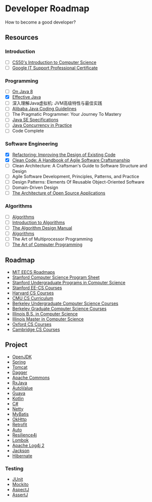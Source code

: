 # Developer Roadmap

How to become a good developer?

## Resources

### Introduction

- [ ] [CS50's Introduction to Computer Science](https://www.edx.org/course/introduction-computer-science-harvardx-cs50x)
- [ ] [Google IT Support Professional Certificate](https://www.coursera.org/professional-certificates/google-it-support)

### Programming

- [ ] [On Java 8](https://lingcoder.github.io/OnJava8/)
- [X] [Effective Java](https://sjsdfg.github.io/effective-java-3rd-chinese/)
- [ ] 深入理解Java虚拟机: JVM高级特性与最佳实践
- [ ] [Alibaba Java Coding Guidelines](https://github.com/alibaba/p3c)
- [ ] The Pragmatic Programmer: Your Journey To Mastery
- [ ] [Java SE Specifications](https://docs.oracle.com/javase/specs/index.html)
- [ ] [Java Concurrency in Practice](https://jcip.net/)
- [ ] Code Complete

### Software Engineering

- [X] [Refactoring: Improving the Design of Existing Code](https://refactoring.com/)
- [X] [Clean Code: A Handbook of Agile Software Craftsmanship](http://cleancoder.com)
- [ ] Clean Architecture: A Craftsman's Guide to Software Structure and Design
- [ ] Agile Software Development, Principles, Patterns, and Practice
- [ ] Design Patterns: Elements Of Reusable Object-Oriented Software
- [ ] Domain-Driven Design
- [ ] [The Architecture of Open Source Applications](http://aosabook.org/en/index.html)

### Algorithms

- [ ] [Algorithms](https://algs4.cs.princeton.edu/home/)
- [ ] [Introduction to Algorithms](https://mitpress.mit.edu/books/introduction-algorithms-fourth-edition)
- [ ] [The Algorithm Design Manual](http://www.algorist.com/)
- [ ] [Algorithms](http://jeffe.cs.illinois.edu/teaching/algorithms/)
- [ ] The Art of Multiprocessor Programming
- [ ] [The Art of Computer Programming](https://www-cs-faculty.stanford.edu/~knuth/taocp.html)

## Roadmap

* [MIT EECS Roadmaps](https://www.eecs.mit.edu/docs/ug/freshman_roadmaps.pdf)
* [Stanford Computer Science Program Sheet](https://cs.stanford.edu/degrees/undergrad/ProgramSheets.shtml)
* [Stanford Undergraduate Programs in Computer Science](https://exploredegrees.stanford.edu/schoolofengineering/computerscience/#courseinventory)
* [Stanford EE-CS Courses](https://ee.stanford.edu/eecs)
* [Harvard CS Courses](https://harvardcs.info/concentration/courses/)
* [CMU CS Curriculum](https://www.csd.cs.cmu.edu/academics/undergraduate/requirements)
* [Berkeley Undergraduate Computer Science Courses](http://guide.berkeley.edu/undergraduate/degree-programs/computer-science/#coursestext)
* [Berkeley Graduate Computer Science Courses](http://guide.berkeley.edu/graduate/degree-programs/computer-science/#coursestext)
* [Illinois B.S. in Computer Science](https://cs.illinois.edu/academics/undergraduate/degree-program-options/bs-computer-science)
* [Illinois Master in Computer Science](https://cs.illinois.edu/academics/graduate/ms-program)
* [Oxford CS Courses](https://www.cs.ox.ac.uk/teaching/courses/)
* [Cambridge CS Courses](https://www.cl.cam.ac.uk/teaching/2021/)

## Project

* [OpenJDK](http://openjdk.java.net/)
* [Spring](https://github.com/spring-projects)
* [Tomcat](https://github.com/apache/tomcat)
* [Dagger](https://github.com/google/dagger)
* [Apache Commons](https://commons.apache.org/)
* [RxJava](https://github.com/ReactiveX/RxJava)
* [AutoValue](https://github.com/google/auto/tree/master/value)
* [Guava](https://github.com/google/guava)
* [Kotlin](https://kotlinlang.org/api/latest/jvm/stdlib/kotlin.collections/)
* [C#](https://referencesource.microsoft.com/#mscorlib,namespaces)
* [Netty](https://github.com/netty/netty)
* [MyBatis](https://github.com/mybatis/mybatis-3)
* [OkHttp](https://github.com/square/okhttp/)
* [Retrofit](https://github.com/square/retrofit)
* [Auto](https://github.com/google/auto)
* [Resilience4j](https://github.com/resilience4j/resilience4j)
* [Lombok](https://github.com/projectlombok/lombok)
* [Apache Log4j 2](https://github.com/apache/logging-log4j2)
* [Jackson](https://github.com/FasterXML/jackson)
* [Hibernate](https://github.com/hibernate/)

### Testing

* [JUnit](https://github.com/junit-team)
* [Mockito](https://github.com/mockito/mockito)
* [AspectJ](https://github.com/eclipse/org.aspectj)
* [AssertJ](https://github.com/assertj/assertj)
